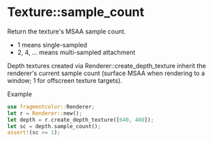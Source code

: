 # Texture::sample_count

Return the texture's MSAA sample count.

- 1 means single-sampled
- 2, 4, ... means multi-sampled attachment

Depth textures created via Renderer::create_depth_texture inherit the renderer's current sample count (surface MSAA when rendering to a window; 1 for offscreen texture targets).

Example

```rust
use fragmentcolor::Renderer;
let r = Renderer::new();
let depth = r.create_depth_texture([640, 480]);
let sc = depth.sample_count();
assert!(sc >= 1);
```